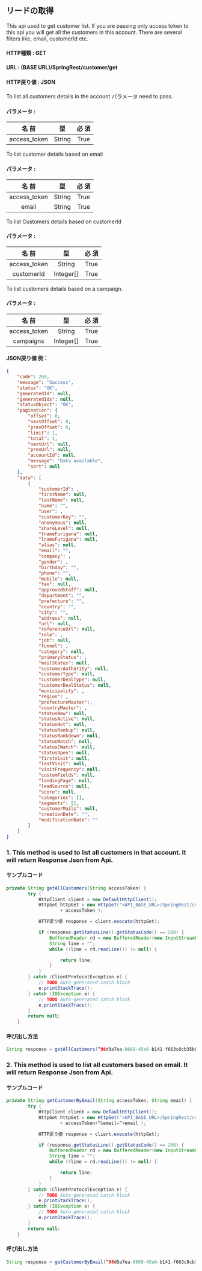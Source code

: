 ﻿## リードの取得

This api used to get customer list. If you are passing only access token to this api you will get all the customers in this account. There are several filters like, email, customerId etc. 

#### HTTP種類 : GET
#### URL : (BASE URL)**/SpringRest/customer/get**
#### HTTP戻り値 : JSON

To list all customers details in the account パラメータ need to pass.

#### パラメータ : 
| 名 前 |	型	| 必 須 | 
|:----:|:---:|:---:|
|access_token	|String	|True|


To list customer details based on email

#### パラメータ : 
| 名 前 |	型	| 必 須 | 
|:----:|:---:|:---:|
|access_token	|String	|True|
|email	|String	|True|

To list Customers details based on customerId

#### パラメータ : 
| 名 前 |	型	| 必 須 | 
|:----:|:---:|:---:|
|access_token	|String	|True|
|customerId	|Integer[]	|True|

To list customers details based on a campaign.

#### パラメータ : 

| 名 前 |	型	| 必 須 | 
|:----:|:---:|:---:|
|access_token	|String	|True|
|campaigns	|Integer[]	|True|


#### JSON戻り値 例：
```json
{
    "code": 200,
    "message": "Success",
    "status": "OK",
    "generatedId": null,
    "generatedIds": null,
    "statusObject": "OK",
    "pagination": {
        "offset": 0,
        "nextOffset": 0,
        "prevOffset": 0,
        "limit": 1,
        "total": 1,
        "nextUrl": null,
        "prevUrl": null,
        "accountId": null,
        "message": "Data available",
        "sort": null
    },
    "data": [
        {
            "customerId": ,
            "firstName": null,
            "lastName": null,
            "name": "",
            "user": ,
            "customerKey": "",
            "anonymous": null,
            "shareLevel": null,
            "fnameFurigana": null,
            "lnameFurigana": null,
            "alias": null,
            "email": "",
            "company": ,
            "gender": ,
            "birthday": "",
            "phone": "",
            "mobile": null,
            "fax": null,
            "approvedStaff": null,
            "department": "",
            "prefecture": "",
            "country": "",
            "city": "",
            "address": null,
            "url": null,
            "referenceUrl": null,
            "role": ,
            "job": null,
            "funnel": ,
            "category": null,
            "primaryStatus": ,
            "mailStatus": null,
            "customerAuthority": null,
            "customerType": null,
            "customerDealType": null,
            "customerDealStatus": null,
            "municipality": ,
            "region": ,
            "prefectureMaster":,
            "countryMaster": ,
            "statusNew": null,
            "statusActive": null,
            "statusHot": null,
            "statusRankup": null,
            "statusRankdown": null,
            "statusWatch": null,
            "statusCWatch": null,
            "statusOpen": null,
            "firstVisit": null,
            "lastVisit": null,
            "visitFrequency": null,
            "customFields": null,
            "landingPage": null,
            "leadSource": null,
            "score": null,
            "categories": [],
            "segments": [],
            "customerMails": null,
            "creationDate": "",
            "modificationDate": ""
        }
    ]
}
```


### 1. This method is used to list all customers in that account. It will return Response Json from Api.

#### サンプルコード
```java
private String getAllCustomers(String accessToken) {
		try {
			HttpClient client = new DefaultHttpClient();
			HttpGet httpGet = new HttpGet("<API_BASE_URL>/SpringRest/customer/get?access_token="
					+ accessToken );

			HTTP戻り値 response = client.execute(httpGet);

			if (response.getStatusLine().getStatusCode() == 200) {
				BufferedReader rd = new BufferedReader(new InputStreamReader(response.getEntity().getContent()));
				String line = "";
				while ((line = rd.readLine()) != null) {

					return line;
				}
			}
		} catch (ClientProtocolException e) {
			// TODO Auto-generated catch block
			e.printStackTrace();
		} catch (IOException e) {
			// TODO Auto-generated catch block
			e.printStackTrace();
		}
		return null;
	}
```

#### 呼び出し方法
```java
String response = getAllCustomers(“98d9a7ea-8669-45e6-b141-f663c8cb35b8”);
```

### 2. This method is used to list all customers based on email. It will return Response Json from Api.

#### サンプルコード
```java
private String getCustomerByEmail(String accessToken, String email) {
		try {
			HttpClient client = new DefaultHttpClient();
			HttpGet httpGet = new HttpGet("<API_BASE_URL>/SpringRest/customer/get?access_token="
					+ accessToken+”&email=”+email );

			HTTP戻り値 response = client.execute(httpGet);

			if (response.getStatusLine().getStatusCode() == 200) {
				BufferedReader rd = new BufferedReader(new InputStreamReader(response.getEntity().getContent()));
				String line = "";
				while ((line = rd.readLine()) != null) {

					return line;
				}
			}
		} catch (ClientProtocolException e) {
			// TODO Auto-generated catch block
			e.printStackTrace();
		} catch (IOException e) {
			// TODO Auto-generated catch block
			e.printStackTrace();
		}
		return null;
	}
```

#### 呼び出し方法
```java
String response = getCustomerByEmail(“98d9a7ea-8669-45e6-b141-f663c8cb35b8”, “abc@gmail.com”);
```